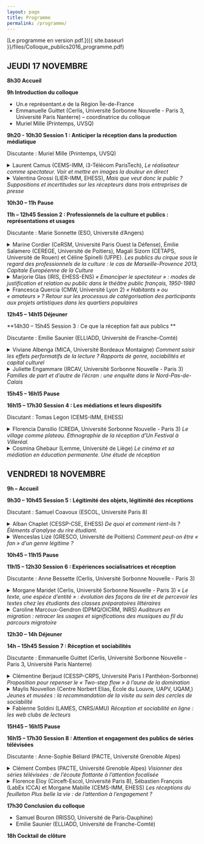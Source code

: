 ```yaml
---
layout: page
title: Programme
permalink: /programme/
---
```


[Le programme en version pdf.]({{ site.baseurl }}/files/Colloque_publics2016_programme.pdf)

## JEUDI 17 NOVEMBRE

**8h30 Accueil**

**9h Introduction du colloque**

+ Un.e représentant.e de la Région Île-de-France 
+ Emmanuelle <span class="author-name">Guittet</span> (Cerlis, Université Sorbonne Nouvelle - Paris 3, Université Paris Nanterre) – coordinatrice du colloque
+ Muriel <span class="author-name">Mille</span> (Printemps, UVSQ)


**9h20 - 10h30 Session 1 : Anticiper la réception dans la production médiatique**

Discutante : Muriel <span class="author-name">Mille</span> (Printemps, UVSQ) 

<details><summary>Laurent <span class="author-name">Camus</span> (CEMS-IMM, i3-Télécom ParisTech), <em>Le réalisateur comme spectateur. Voir et mettre en images la douleur en direct</em></summary><p>
La présente contribution interrogera la distinction entre émission et réception des images télévisuelles en s’intéressant empiriquement au travail collaboratif de réalisation d’un événement sportif en direct et en montrant comment celui-ci suppose la mise en œuvre à la fois de compétences ordinaires de spectateur et de compétences perceptives normées liées à cette activité professionnelle de mise en images. Lorsqu’un événement est filmé en direct à plusieurs caméras, comme c’est notamment le cas pour les rencontres sportives, la production de l’événement est opérée dans les conditions temporelles de son déroulement et, donc, de sa perception simultanée par les producteurs et les téléspectateurs. Autrement dit, le réalisateur de direct n’est pas placé dans une position d’antériorité perceptive du programme qu’il produit vis-à-vis des téléspectateurs. En tant que médiateur, il est ainsi dans le même temps le producteur de l’événement et membre de son public. C’est à ce mouvement réflexif de production et de perception des images de l’événement en direct que je m’intéresserai ici. Je m’appuierai sur une enquête vidéo-ethnographique menée en régie auprès de réalisateurs et techniciens de la chaîne Canal + lors de la production de matches du championnat de France de football et m’intéresserai en particulier à la manière dont la douleur d’un joueur sur le terrain est perçue à travers les écrans de la régie et au travail par lequel cette douleur apparaît comme un phénomène pertinent pour la narration du match.

</p></details>

<details><summary>Valentina <span class="author-name">Grossi</span> (LIER-IMM, EHESS), <em>Mais que veut donc le public ? Suppositions et incertitudes sur les récepteurs dans trois entreprises de presse</em></summary><p>
À partir d’une enquête ethnographique réalisée pendant notre thèse – portant sur la production d’images d’actualité – nous nous proposons d’analyser la façon dont les publics sont évoqués et stabilisés à l’intérieur des service photo de trois entreprises de presse : l’agence France-Presse (une agence de presse), <em>Libération</em> (une rédaction « papier ») et Le Nouvelobs.com (une rédaction web). Comme cela a été repéré par plusieurs sociologues des médias et du journalisme (<em>cf.</em> par exemple Neveu, 2004), les « producteurs » ne sont en contact avec les « récepteurs » que ponctuellement, à travers des dispositifs de médiation particuliers (ex : le courrier des lecteurs), permettant en quelque sorte d’ « incarner » le public à l’intérieur d’une entreprise médiatique. Nous nous proposons donc d’observer la manière, pour les professionnels de chacune des rédactions mentionnées, d’invoquer, de désigner et de « stabiliser » le public en situation. Nous verrons ainsi que les formes que celui-ci est appelé à revêtir dépendent de plusieurs paramètres, et notamment du poids des logiques économiques, de l’usage qui est fait des dispositifs techniques conçus pour observer et interpréter ses comportements et ses préférences (chiffres de téléchargements à l’AFP, chiffres de vente à <em>Libération</em>, données Chartbeat au Nouvelobs.com) ainsi que de la structuration plus ou moins hiérarchique de chaque rédaction. 

</p></details>


**10h30 – 11h Pause**

**11h – 12h45 Session 2 : Professionnels de la culture et publics : représentations et usages**

Discutante : Marie <span class="author-name">Sonnette</span> (ESO, Université d’Angers)

<details><summary>Marine <span class="author-name">Cordier</span> (CeRSM, Université Paris Ouest la Défense), Émilie <span class="author-name">Salamero</span> (CEREGE, Université de Poitiers), Magali <span class="author-name">Sizorn</span> (CETAPS, Université de Rouen) et Céline <span class="author-name">Spinelli</span> (UFPE). <em>Les publics du cirque sous le regard des professionnels de la culture : le cas de Marseille-Provence 2013, Capitale Européenne de la Culture</em></summary><p>
En prenant pour objet le regard porté par les programmateurs sur le cirque et ses publics, cette communication se propose d’analyser la manière dont ces représentations ont été mobilisées dans le cas de <em>Cirque en capitales</em>, évènement qui s’est déroulé début 2013 dans la région marseillaise. L’enquête collective menée dans le cadre du programme de recherche « Publics et pratiques culturelles de Marseille-Provence 2013, Capitale européenne de la Culture » (Girel, 2015), a permis de montrer que les responsables des différentes institutions impliquées dans la mise en place de cet évènement prêtent au cirque une capacité à élargir leur audience en attirant le « grand public », voire en captant des spectateurs issus des classes populaires. Cette référence récurrente au public populaire n’est pas dénuée de certaines ambivalences dans un contexte de diversification des logiques de fréquentation du cirque avec l’arrivée de nouvelles esthétiques depuis la fin des années 1970. Ainsi la référence aux publics de cirque et à leurs attentes supposées s’est vue mobilisée par les professionnels pour justifier la mise en place d’un évènement spécifique, contribuant ainsi à la légitimation d’un art jusque-là peu représenté dans les précédentes capitales européennes de la culture. Le succès de fréquentation rencontré par l’évènement semble avoir en grande partie conforté les attentes des professionnels, même si aucune évaluation spécifique n’a été menée qui aurait permis de connaître l’origine sociale des spectateurs. 

</p></details>

<details><summary>Marjorie <span class="author-name">Glas</span> (IRIS, EHESS-ENS) <em>« Emanciper le spectateur » : modes de justification et relation au public dans le théâtre public français, 1950-1980</em></summary><p>
Le champ théâtral français est profondément mû par la croyance en la fonction intrinsèquement sociale ou civique du théâtre. Avec pour référence le théâtre grec de la mimesis ou le théâtre shakespearien (le « théâtre du monde »), les agents du champ voient d’ailleurs dans le public une incarnation symbolique du peuple ou du monde social en général. Si le caractère universel du théâtre est un ressort de justification pour les agents œuvrant dans le champ (il permet notamment de justifier l’intervention publique en matière culturelle), la vocation sociale du théâtre se cristallise également autour de pratiques de mises en relation avec le public qui varient selon les contextes historiques, professionnels et la trajectoire des agents. Ainsi, le théâtre populaire des années 1950, le théâtre amateur des années 1960 ou le théâtre de subversion des années 1970 recoupent-ils autant de conceptions du public et du rôle du théâtre dans le monde social. A travers une analyse des modes de justification comme des pratiques développées autour de la figure du public, cette communication s’attache à saisir les évolutions qui ont affecté la relation entre artistes et public au sein du champ théâtral depuis une soixantaine d’années. Cette recherche représente en outre une contribution supplémentaire à la compréhension des formes d’engagement artistique. 

</p></details>

<details><summary>Francesca <span class="author-name">Quercia</span> (CMW, Université Lyon 2) <em>« Habitants » ou « amateurs » ? Retour sur les processus de catégorisation des participants aux projets artistiques dans les quartiers populaires</em></summary><p>
Depuis une trentaine d’années, l’implication de la culture dans le secteur social n’a cessé de se renforcer. Avec la redéfinition des politiques culturelles et de la politique de la ville, les artistes se voient assigner des missions sociales : renforcer le lien social, contribuer au décloisonnement des quartiers et à l’intégration sociale des populations marginalisées. Parmi les différentes pratiques artistiques, le théâtre a souvent constitué un « outil de prédilection » (Hamidi-Kim, 2011, p. 36) dans des politiques nationales et locales, afin d’atteindre des finalités sociales et de démocratie participative (Blondel, 2011 ; Bureau, Perrenoud, Shapiro, 2009 ; Hamidi-Kim, 2013). Dans ce contexte, de nombreux groupes de théâtre proposent des projets avec les habitants et les quartiers populaires sont progressivement investis par une multitude de compagnies professionnelles. 
En s’appuyant sur une enquête ethnographique réalisée dans des compagnies de théâtre en Italie, cette contribution vise à comprendre dans quelle mesure la nécessité pour les metteurs en scène de s’inscrire dans des dispositifs d’action publique spécifiques influence la façon dont ils définissent et catégorisent les publics auxquels ils s’adressent, dans différents contextes d’interaction. Après avoir brièvement retracé l’histoire des politiques locales en soutien à l’action théâtrale dans les quartiers populaires, nous nous pencherons sur l’analyse d’un ensemble d’injonctions institutionnelles qui pèsent sur les compagnies de théâtre depuis une dizaine d’années (I). Nous verrons que, afin de répondre aux attentes des pouvoirs publics, les intervenants artistiques doivent se conformer à un ensemble de catégories (« habitants », « étrangers », « populations fragiles » etc.) et finissent par « enfermer » les publics auxquels ils s’adressent dans des classifications relativement figées. Ces processus engendrent des multiples tensions à l’intérieur des associations, certains participants ne se reconnaissant pas dans les catégories qui leur sont assignées (II).  
</p></details>


**12h45 – 14h15 Déjeuner**

**14h30 – 15h45 Session 3 : Ce que la réception fait aux publics **

Discutante : Emilie <span class="author-name">Saunier</span> (ELLIADD, Université de Franche-Comté)

<details><summary>Viviane <span class="author-name">Albenga</span> (MICA, Université Bordeaux Montaigne) <em>Comment saisir les effets performatifs de la lecture ? Rapports de genre, sociabilités et capital culturel</em></summary><p>
Cette communication aborde la question des effets des pratiques de lecture sur les trajectoires biographiques à partir des enjeux liés aux rapports de genre ainsi qu’au capital culturel investi dans ces pratiques. En s’appuyant sur une enquête réalisée sur trois cercles de lecture lyonnais, par observation et réalisation de 42 entretiens biographiques, nous présenterons les effets de la lecture en termes de construction du genre et de mobilité sociale pour des enquêté.e.s appartenant aux classes moyennes à fort capital culturel. Nous nous situerons dans une approche sociologique de la socialisation (Darmon, 2003) replaçant les pratiques de lecture comme « pratiques de soi » (Foucault) dans un espace des possibles de genre et de classe. Cette approche permet de montrer comment les pratiques de lecture sont à la fois inscrites dans des appartenances sociales, et contribuent en retour à transgresser des normes de genre ou encore à effectuer des mobilités. En premier lieu, nous montrerons comment les discours recueillis en entretiens et lors des observations mettent au jour différents types d’identifications (Jauss, 1978) aux personnages et aux auteur.e.s, identifications qui, confrontées aux trajectoires de vie des enquêté.e.s, révèlent des effets de genre par la lecture (Albenga, 2011). En second lieu, nous mettrons au jour les effets de ces identifications en termes de mobilités physique, identitaire et sociale pour les lecteurs et lectrices. Dans une dernière partie, nous reviendrons sur la comparaison effectuée entre cette enquête et celle de Laurence Bachmann auprès de femmes genevoises de classes moyennes à faible capital culturel (Albenga et Bachmann, 2015). Cette comparaison montre que ce n’est pas la détention du capital culturel en lui-même, mais plutôt la manière dont les socialisations l’actualisent, qui rend la lecture « performative ». 

</p></details>

<details><summary>Juliette <span class="author-name">Engammare</span> (IRCAV, Université Sorbonne Nouvelle - Paris 3) <em>Familles de part et d’autre de l’écran : une enquête dans le Nord-Pas-de-Calais</em></summary><p>
Déclarer que les séries télévisées sont à la mode est un lieu commun. Mais c’est moins parce qu’elles ont dorénavant le vent en poupe, que parce qu’elles participent, par nature, et par l’usage qu’en font les familles, d’une forme de récurrence, d’un retour (deleuzien), que les séries télévisées font l’objet de cette étude. Puisque là encore il va sans dire que la famille est un sujet central des séries, il a semblé opportun de mener une enquête ethnosociologique (Lapassade, 1991) pendant trois ans au sein de sept familles du Nord-Pas-de-Calais pour tenter de découvrir comment les familles auxquelles s’adressent ces séries (La petite maison dans la prairie, NBC, 1974-1983, et Malcolm in the middle, FOX, 2000-2006) y réagissaient. Ainsi nous verrons que, pourtant bien distinctes et souvent en tension l’une par rapport à l’autre, ces séries sont étroitement liées au regard des modalités de leur diffusion, de leur contenu, et des discours des familles (fréquemment nostalgiques) les concernant. Il s’agira ici de penser la nostalgie à la manière d’une source de création. En effet, les sujets observés envisagent ces séries comme une ressource curative, point de départ d’une construction voire une reconstruction de soi, laquelle amène à la composition de situations singulières -- quelquefois aux allures de psychodrame, a fortiori en présence de l’enquêtrice -- de décors de scène (Goffman, 1973) et à la confection d’un patrimoine familial télévisuel.
</p></details>


**15h45 – 16h15 Pause**

**16h15 – 17h30 Session 4 : Les médiations et leurs dispositifs**

Discutant : Tomas <span class="author-name">Legon</span> (CEMS-IMM, EHESS)

<details><summary>Florencia <span class="author-name">Dansilio</span> (CREDA, Université Sorbonne Nouvelle - Paris 3) <em>Le village comme plateau. Ethnographie de la réception d’Un Festival à Villeréal.</em></summary><p>
Suite à une recherche ethnographique menées en immersion, lors de deux éditions d’Un Festival à Villeréal, - en mobilisant différents outils de récolte de donnes : entretiens avec les habitants, observations participantes, questionnaires auprès des publics -, cette communication vise à présenter quelques résultats préliminaires de la réflexion sur les liens entre les artistes – en tant que population saisonnière, qui produit des biens culturels- et les habitants – en tant que population permanente, qui fait office de public pour les premiers résultat de cette résidence théâtrale. Cette rencontre de deux populations sociologiquement éloignés, celle des jeunes professionnels du spectacle vivant et celle des villageois ayant un accès à la « culture légitime » très restreinte, met en évidence les clivages typiques de la détention différentielle de capitaux culturels, mais questionne également certaines prémisses de la sociologie des publics sur les critères de la formation du goût. Comment les habitants de Villeréal reçoivent ils ces créations issues des compagnies qui sont parfois à la pointe du jeune théâtre français, quand la plupart d’entre eux, ont une maigre fréquentation du théâtre ? Existe-t-il un échange artistique -soit pendant les processus de création, soit après les instances de représentation - entre ces deux populations ? La mise en place d’une sorte de « sociabilité coopérative » entre les artistes et les habitants est un des objectifs que la résidence essaye de développer au fil des années. Or, comment cette sociabilité influence la réception des œuvres ? Pour cela, nous allons présenter d’abord une typologie du public d’Un Festival à Villeréal, ainsi que la définition de ce que nous appelons « sociabilité coopérative » pour ensuite analyser les différentes modalités de réception des pièces théâtrales que nous avons répertoriés, en essayant d’identifier les conflits qui émergent de cette rencontre.
</p></details>

<details><summary>Cosmina <span class="author-name">Ghebaur</span> (Lemme, Université de Liège) <em>Le cinéma et sa médiation en éducation permanente. Une étude de réception</em></summary><p>
Jusque dans les années 1980/1990, les politiques culturelles privilégient en Belgique francophone le référentiel de la démocratie culturelle ; on assiste ensuite à une « revalorisation » des beaux-arts (Genard 2013, 2014), y compris dans le secteur de l’éducation permanente historiquement construit pourtant sur la « séparation forte », voire « l’antagonisme » avec la culture cultivée (Genard 2010). Alors que des dispositifs institutionnels sont mis en place pour rapprocher des publics et des œuvres, comment se fait-il que certains de ces dispositifs contribuent au contraire à nourrir des réticences et résistances et à fabriquer ainsi des « non-publics » (Ancel & Pessin 2004) ?
Cette communication s’intéressera à la médiation mise en œuvre par des professionnels de l’alphabétisation pour adultes – le terme médiation est entendu au sens très large d’ensemble de couches (discours, pratiques, interactions, etc.) qui viennent s’interposer entre des publics et des œuvres. Je prendrai l’exemple d’un film sur l’excision proposé à des immigrés non-européens des classes populaires et analyserai les séances de préparation organisées par des formatrices de plusieurs associations bruxelloises. L’idée sera d’essayer de saisir ce qui, dans la médiation instaurée, est susceptible de nourrir chez les spectateurs des représentations pouvant conforter, légitimer ou ancrer l’absence de pratique cinématographique. Cela revient à aborder la réception comme « adresse » (Servais 2015) et le dispositif de médiation lui-même en tant qu’il pose, figure ou construit socialement ses destinataires.
</p></details>


## VENDREDI 18 NOVEMBRE

**9h – Accueil**

**9h30 – 10h45 Session 5 : Légitimité des objets, légitimité des réceptions**

Discutant : Samuel <span class="author-name">Coavoux</span> (ESCOL, Université Paris 8)

<details><summary>Alban <span class="author-name">Chaplet</span> (CESSP-CSE, EHESS) <em>De quoi et comment rient-ils ? Éléments d'analyse du rire étudiant.</em></summary><p>
Cette communication vise à dégager quelques principes qui commandent les goûts humoristiques, en fonction des caractéristiques sociales des individus. L’enquête, réalisée par questionnaire auprès d’étudiants, examine si à l’origine sociale, au sexe et à l’engagement politique des étudiants sont associés des variations marquées en termes de consommations et de goûts humoristiques. Si l’on a transposé au rire des formes de questionnements classiques en sociologie de la culture, une attention plus grande que d’ordinaire a été portée aux modalités des pratiques et aux modes d’appropriation des œuvres. Pour saisir les logiques sociales des goûts, les manières de consommer sont souvent aussi importantes – et socialement différenciées – que les biens consommés.
Dans un premier temps, seront examinées les différentes préférences en matière d’humour – « lowbrow art par excellence » (Kuipers, 2006, p.374) – au prisme des caractéristiques sociales des étudiants. L’enquête montre que les ressources économique et culturelle héritées et la socialisation genrée produisent des goûts et des catégories de classements en matière d’humour. Dans un second temps, l’analyse s’attachera aux modes d’appropriation des œuvres. Quatre univers de pratiques ont été définis statistiquement entre lesquels des différences sociales nettes se font jour. Certains se caractérisent par une multiplicité dans les modes d’appropriation, d’autres par des formes d’appropriation spécifiques et privilégiées. Certains goûts humoristiques apparaissent alors comme relevant d’univers de pratiques particuliers.
</p></details>

<details><summary>Wenceslas <span class="author-name">Lizé</span> (GRESCO, Université de Poitiers) <em>Comment peut-on être « fan » d’un genre légitime&nbsp;?</em></summary><p>
Dans les travaux sur la réception, la figure de l’amateur éclairé s’oppose souvent à celle du fan. Mais au fond, qu’est-ce qui distingue les modes d’appropriation caractéristiques de ces deux figures culturelles ? Cette communication propose des éléments de réponse en partant du rapport au jazz d’un collectif de jazzophiles chevronnés auprès desquels j’ai mené une enquête ethnographique. Les pratiques de ces habitués des premiers rangs sont examinées de façon à faire apparaître un phénomène paradoxal, celui de l’hétérogénéité entre les préférences et le comportement culturel. Alors que leurs goûts les orientent vers les productions et les lieux culturellement légitimes du jazz, l’intensité de la pratique, l’assiduité et la volonté de ces amateurs d’arriver systématiquement les premiers pour s’approprier les places des premiers rangs ne sont pas sans évoquer cette modalité jugée obsessionnelle de la passion qui caractérise les fans. Il s’agira pour finir de se demander si cette modalité cultivée du rapport « fan » à une musique légitime peut être rapportée aux propriétés sociales et à la position relative de ces passionnés au sein du public du jazz.
</p></details>


**10h45 – 11h15 Pause**

**11h15 – 12h30 Session 6 : Expériences socialisatrices et réception**

Discutante : Anne <span class="author-name">Bessette</span> (Cerlis, Université Sorbonne Nouvelle - Paris 3)

<details><summary>Morgane <span class="author-name">Maridet</span> (Cerlis, Université Sorbonne Nouvelle - Paris 3) <em>« Le texte, une espèce d’entité » : évolution des façons de lire et de percevoir les textes chez les étudiants des classes préparatoires littéraires</em></summary><p>
Cette communication, basée sur une recherche doctorale achevée en 2016, revient sur la façon dont l’expérience de la classe préparatoire littéraire marque un tournant dans la carrière de lecteur des étudiants. A partir d’une enquête composée essentiellement d’entretiens semi-directifs avec des étudiants et anciens étudiants de CPGE littéraire d’Île de France, on cherche à montrer comment cette formation est à l’origine de, outre un réseau de sociabilité ou le partage de références communes, la construction de catégories d’analyse et de classement des textes. En reprenant la distinction opérée par F. Renard (2013) au sujet des façons de lire des élèves de Seconde (lecture pragmatique / lecture analytique), il s’agit de voir ici comment s’élabore ici un rapport au texte analytique qui procède de la construction d’une « lecture esthète » (Mauger et al., 1999), qui est une façon de lire mais aussi de considérer le texte – et plus particulièrement la littérature – comme objet d’étude. Les étudiants des classes préparatoires décrivent ainsi leurs années de CPGE comme l’accession à un rapport plus « expert » à la lecture : il s’agit de pouvoir extraire de tout texte les connaissances, les raisonnements ou les contenus nécessaires pour les réinvestir dans des réflexions ou productions diverses.
</p></details>

<details><summary>Caroline <span class="author-name">Marcoux-Gendron</span> (DPMQ/OICRM, INRS) <em>Auditeurs en migration : retracer les usages et significations des musiques au fil du parcours migratoire</em></summary><p>
Dans un contexte mondial de mobilité accrue des individus comme des biens symboliques, des auteurs proposent de réinterroger les logiques d’organisation des goûts et pratiques culturelles en tenant compte de l’origine des individus au même titre que leur niveau d’éducation, sexe, âge, etc. (par ex. Bennett et al. 2009; Coulangeon 2007; DiMaggio et Ostrower 1992). Cette approche peut cependant souffrir de lacunes, notamment en traitant l’origine de manière monolithique ou en ne tenant pas compte de l’effet croisé d’autres facteurs sociodémographiques. En outre, ces réflexions négligent parfois de considérer l’effet de l’expérience migratoire sur les goûts et pratiques, paramètre pourtant important lorsqu’on envisage la participation culturelle tel un processus construit tout au long du cycle de vie. En ce sens, le moment charnière de la migration peut s’accompagner de transformations dans les goûts et pratiques, leurs usages et significations.
Cette communication explorera le potentiel d’une approche du goût musical et des pratiques culturelles d’individus migrants davantage arrimée à leur expérience migratoire. Des entretiens sous forme de récits de vie auprès d’auditeurs experts que sont des musiciens ayant immigré à Montréal ont permis de retracer leurs parcours sur les plans spatial, social, culturel comme proprement musical. Les différents « temps de la réception » (Djakouane 2011) chez ces individus témoignent du caractère mouvant de leur rapport aux musiques, mais aussi des négociations et reconfigurations de leurs multiples dimensions identitaires (Stokes 1994). En somme, étudier la réception musicale à l’aune du parcours migratoire permet de mieux saisir la formation des usages et les significations que ces auditeurs confèrent aux musiques.
</p></details>


**12h30 – 14h Déjeuner**

**14h – 15h45 Session 7 : Réception et sociabilités**

Discutante : Emmanuelle <span class="author-name">Guittet</span> (Cerlis, Université Sorbonne Nouvelle - Paris 3, Université Paris Nanterre)

<details><summary>Clémentine <span class="author-name">Berjaud</span> (CESSP-CRPS, Université Paris I Panthéon-Sorbonne) <em>Proposition pour repenser le « Two-step flow » à l’aune de la domination</em></summary><p>
Cette communication a pour objectif de revenir sur la question classique des effets de la communication politique du point de vue de la sociologie, à partir du cas du Venezuela d’Hugo Chávez. L’enquête dont elle est issue, menée durant plusieurs années, visait à proposer un modèle d’analyse des réceptions de discours politiques télévisés à partir d’une explication par le social. Dans le cadre d’un contexte où la parole présidentielle se reflétait, comme démultipliée, sur tous les écrans du pays (on compte près de 2600 discours sur la période 1998-2012 pour plus de 3500 heures de direct), le travail effectué se caractérise par une attention accrue aux modalités concrètes et pratiques de la réception des messages politiques médiatisés du côté du public. Cette proposition porte plus précisément sur l’ancrage des réceptions dans les sociabilités et les interactions ordinaires des publics. Ceux-ci ont été étudiés au concret, déconstruits et replacés dans leurs ancrages sociaux, permettant ainsi de mieux saisir les conditions et les implications sociales et collectives des réceptions des discours politiques. Le dispositif empirique multimodal se déploie autour d’entretiens collectifs avec supports, représentant un total de 103 enquêtés répartis en 29 groupes dits « naturels », d’entretiens individuels compréhensifs, approfondis et pour partie panélisés, d’observations ethnographiques ou plus ponctuelles et complété par la passation de questionnaires pour chaque participant. En termes de construction de l’échantillon, le principe de diversification a été retenu, en prenant notamment en compte les positions dans l’espace social (de l’agricultrice au niveau scolaire primaire à l’avocat ou au médecin surdiplômé en passant par des habitants d’un bidonville et nombre de situations plus intermédiaires) et les relations interpersonnelles (réceptions familiales, entre amis proches, voisins, et entre collègues de travail). 
Cette approche, par le bas, permet alors d’éclairer autrement la question des effets chère à Lazarsfeld : en re-sociologisant les notions de groupe primaire et de leader d’opinion.
</p></details>

<details><summary>Maylis <span class="author-name">Nouvellon</span> (Centre Norbert Elias, École du Louvre, UAPV, UQAM,) <em>Jeunes et musées : la recommandation de la visite au sein des cercles de sociabilité</em></summary><p>
Cette communication se situe dans une approche globale de l’expérience muséale, considérant que celle-ci ne se limite pas au temps et au lieu de la visite ni ne se résume à un usage didactique ou esthète du musée. Nous nous intéressons à l’inscription de la visite muséale dans les cercles de sociabilité et à la manière dont celle-ci structure les usages du musée chez les jeunes générations de visiteurs. Pour cela, nous nous appuyons sur deux enquêtes. La première est statistique et a été menée par le ministère de la Culture auprès des visiteurs de 18 à 25 ans bénéficiaires de la gratuité. Elle interroge, entre autres éléments, l’activité de conseil et de recommandation de la visite que certains visiteurs exercent auprès de leur entourage ou qui, pour d’autres, a fonctionné comme motivation à la visite. La seconde enquête – enquête qualitative menée auprès d’une trentaine de jeunes adultes diversement familiers des musées – met en perspective ces données en interrogeant la place qu’occupe la visite muséale au sein des cercles de sociabilité de ces jeunes : avec qui choisit-on de visiter, dans quel(s) contexte(s) et à quelle(s) fin(s) ? En montrant qu’on ne visite ni indifféremment ni de la même manière avec chacun des membres de son cercle de sociabilité, ces enquêtes mettent en lumière le rôle que les visiteurs endossent dans la diffusion de cette pratique et les stratégies dont ils usent pour ce faire. 

</p></details>

<details><summary>Fabienne <span class="author-name">Soldini</span> (LAMES, CNRS/AMU) <em>Réception et sociabilité en ligne : les web clubs de lecteurs</em></summary><p>
Ma communication porte sur les formes de sociabilité lectorale en ligne au sein de cinq sites web de communautés de lecteurs, sociabilité qui est essentiellement discursive et revêt deux formes, une sociabilité discursive formelle, régie par les contraintes d’écriture spécifiques à chaque site qui organisent les mises en discours des réceptions, et une sociabilité discursive spontanée et réactive productrice de méta-réception et de métadiscours. La sociabilité discursive, qui n’implique qu’une part des lecteurs inscrits, est codifiée par un ensemble de règles. La mise en ligne d’une critique nécessite le respect d’un arsenal de contraintes d’écriture qui encadrent sa rédaction et qui distingue la sociabilité discursive des sites de lecteurs de la sociabilité conversationnelle des réseaux sociaux numériques. Ces normes donnent lieu à une sociabilité discriminante car favorisant les lecteurs dotés de solides compétences scripturales. Leur respect engendre peu d’interactions entre lecteurs. La sociabilité discursive spontanée qui s’exprime sur les forums revêt un aspect conversationnel et exprime des fortes interactions entre récepteurs. Au sein de ce vaste réseau de lecteurs s’organisent ainsi des groupes de lecteurs rassemblés par des affinités lectorales essentiellement génériques. Cependant le genre lu reproduit des variables sociales de distinction. Les sociabilités demeurent ségréguées et cloisonnées. 
</p></details>


**15H45 – 16h15 Pause**

**16h15 – 17h30 Session 8 : Attention et engagement des publics de séries télévisées**

Discutante : Anne-Sophie <span class="author-name">Béliard</span> (PACTE, Université Grenoble Alpes)

<details><summary>Clément <span class="author-name">Combes</span> (PACTE, Université Grenoble Alpes) <em>Visionner des séries télévisées : de l’écoute flottante à l’attention focalisée</em></summary><p>
Comment regarde-t-on une série télévisée ? Plus précisément, comment les spectateurs investissent-ils <em>in situ</em> les fictions télévisées qu’ils consomment ? Incidemment, de quelles façons les récents dispositifs de consommation audiovisuelle domestique et mobile (home cinema, tablette, smartphone, etc.) contribuent-ils à ces investissements attentionnels ? Prolongeant les analyses de Richard Hoggart sur l’« attention oblique » ou encore de Michel de Certeau sur le retrait progressif du corps du lecteur consécutif à l’essor de la lecture silencieuse, nous nous intéresserons au phénomène analogue de désengagement des corps téléspectatoriels lié à l’intensification des occasions de contact avec les écrans. La pénétration croissante des images animées dans notre quotidien les banalise, les <em>désacralise</em>. Aidés d’une palette de dispositifs techniques, les spectateurs se sont affranchis en partie de l’autorité du discours télévisuel. Mais ils ont pu tout autant s’y soumettre de plus belle : par exemple la télécommande peut être à la fois un instrument de mise à distance (zapping, coupure du son) que de (ré)engagement (hausse du volume sonore, prise d’informations sur le programme en cours). Nous verrons ainsi que la spectature sérielle se situe sur un continuum attentionnel allant de l’écoute flottante et dispersée à l’attention focalisée et investie, cette dernière souvent aidée par un aménagement <em>ad hoc</em> du cadre spectatoriel. La version regardée (VF, VOST…) est également une variable de ce continuum attentionnel. 

</p></details>

<details><summary>Florence <span class="author-name">Eloy</span> (Circeft-Escol, Université Paris 8), Sébastien <span class="author-name">François</span> (LabEx ICCA) et Morgane <span class="author-name">Mabille</span> (CEMS-IMM, EHESS) <em>Les réceptions du feuilleton Plus belle la vie : de l’attention à l’engagement ?</em></summary><p>
Déclarer que les séries télévisées sont à la mode est un lieu commun. Mais c’est moins parce qu’elles ont dorénavant le vent en poupe, que parce qu’elles participent, par nature, et par l’usage qu’en font les familles, d’une forme de récurrence, d’un retour (deleuzien), que les séries télévisées font l’objet de cette étude. Puisque là encore il va sans dire que la famille est un sujet central des séries, il a semblé opportun de mener une enquête ethnosociologique (Lapassade, 1991) pendant trois ans au sein de sept familles du Nord-Pas-de-Calais pour tenter de découvrir comment les familles auxquelles s’adressent ces séries (<em>La petite maison dans la prairie</em>, NBC, 1974-1983, et <em>Malcolm in the middle,</em> FOX, 2000-2006) y réagissaient. Ainsi nous verrons que, pourtant bien distinctes et souvent en tension l’une par rapport à l’autre, ces séries sont étroitement liées au regard des modalités de leur diffusion, de leur contenu, et des discours des familles (fréquemment nostalgiques) les concernant. Il s’agira ici de penser la nostalgie à la manière d’une source de création. En effet, les sujets observés envisagent ces séries comme une ressource curative, point de départ d’une construction voire une <em>reconstruction</em> de soi, laquelle amène à la composition de situations singulières- quelquefois aux allures de psychodrame, <em>a fortiori</em> en présence de l’enquêtrice- de décors de scène (Goffman, 1973) et à la confection d’un <em>patrimoine</em> familial télévisuel. 

</p></details>


**17h30 Conclusion du colloque**

+ Samuel <span class="author-name">Bouron</span> (IRISSO, Université de Paris-Dauphine) 
+ Emilie <span class="author-name">Saunier</span> (ELLIADD, Université de Franche-Comté)

**18h Cocktail de clôture**
